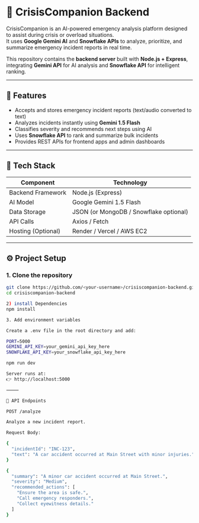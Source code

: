 # 🛟 CrisisCompanion Backend

CrisisCompanion is an AI-powered emergency analysis platform designed to assist during crisis or overload situations.  
It uses **Google Gemini AI** and **Snowflake APIs** to analyze, prioritize, and summarize emergency incident reports in real time.

This repository contains the **backend server** built with **Node.js + Express**, integrating **Gemini API** for AI analysis and **Snowflake API** for intelligent ranking.

---

## 🚀 Features

- Accepts and stores emergency incident reports (text/audio converted to text)
- Analyzes incidents instantly using **Gemini 1.5 Flash**
- Classifies severity and recommends next steps using AI
- Uses **Snowflake API** to rank and summarize bulk incidents
- Provides REST APIs for frontend apps and admin dashboards

---

## 🧩 Tech Stack

| Component | Technology |
|------------|-------------|
| Backend Framework | Node.js (Express) |
| AI Model | Google Gemini 1.5 Flash |
| Data Storage | JSON (or MongoDB / Snowflake optional) |
| API Calls | Axios / Fetch |
| Hosting (Optional) | Render / Vercel / AWS EC2 |

---

## ⚙️ Project Setup

### 1. Clone the repository
```bash
git clone https://github.com/<your-username>/crisiscompanion-backend.git
cd crisiscompanion-backend

2) install Dependencies
npm install

3. Add environment variables

Create a .env file in the root directory and add:

PORT=5000
GEMINI_API_KEY=your_gemini_api_key_here
SNOWFLAKE_API_KEY=your_snowflake_api_key_here

npm run dev

Server runs at:
👉 http://localhost:5000

⸻

📡 API Endpoints

POST /analyze

Analyze a new incident report.

Request Body:

{
  "incidentId": "INC-123",
  "text": "A car accident occurred at Main Street with minor injuries."
}

{
  "summary": "A minor car accident occurred at Main Street.",
  "severity": "Medium",
  "recommended_actions": [
    "Ensure the area is safe.",
    "Call emergency responders.",
    "Collect eyewitness details."
  ]
}
